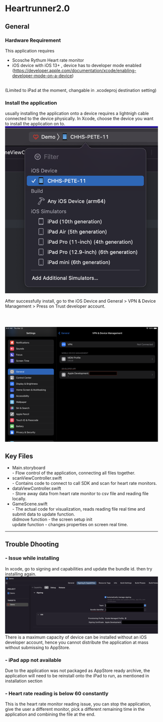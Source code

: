 # Heartrunner2.0
## General 

### Hardware Requirement
This application requires
- Scosche Rythum Heart rate monitor
- iOS device with iOS 13+ , device has to developer mode enabled (https://developer.apple.com/documentation/xcode/enabling-developer-mode-on-a-device)
<br>
(Limited to iPad at the moment, changable in .xcodeproj destination setting)


### Install the application
usually installing the application onto a device requires a lightnigh cable connected to the device physically.
In Xcode, choose the device you want to install the application on to.
<br>
 ![screenshot](https://github.com/TheD2Lab/heartrunner/blob/main/xcode_choose_device.png?raw=true)
<br>

After successfully install, go to the iOS Device and General > VPN & Device Management > Press on  Trust developer account.

<br>

 ![screenshot](https://github.com/TheD2Lab/heartrunner/blob/main/setting.PNG?raw=true)
<br>
-----

## Key Files
- Main.storyboard <br> - Flow control of the application, connecting all files together.
- scanViewController.swift <br> - Contains code to connect to call SDK and scan for heart rate monitors.
- dataViewController.swift <br> - Store away data from heart rate monitor to csv file and reading file locally.
- GameScene.swift <br> - The actual code for visualization, reads reading file real time and submit data to update function. <br> didmove function - the screen setup  init<br>  update function - changes properties on screen real time.

------
## Trouble Dhooting

### - Issue while installing
In xcode, go to signing and capabilities and  update the bundle id. then try installing again.
<br>
 ![screenshot](https://github.com/TheD2Lab/heartrunner/blob/main/xcode_bundle_id.png?raw=true)
<br>
There is a maximum capacity of device can be installed without an iOS developer account, hence you cannot distribute the application at mass without submissing to AppStore.  

### - iPad app not available
Due to the application was not packaged as AppStore ready archive, the application will need to be reinstall onto the iPad to run, as mentioned in installation section

### - Heart rate reading is below 60 constantly
This is the heart rate monitor reading issue, you can stop the application, give the user a different monitor, pick a different remaining time in the application and combining the file at the end. 
